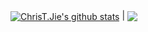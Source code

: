 <a href="https://github.com/ChrisTJie"><img align="center" src="https://github-readme-stats.vercel.app/api?username=ChrisTJie&count_private=true&show_icons=true&theme=github_dark" alt="ChrisT.Jie's github stats" /></a> | <a href="https://github.com/ChrisTJie"><img align="center" src="https://github-readme-stats.vercel.app/api/top-langs/?username=ChrisTJie&layout=compact&theme=github_dark" /></a>

<!--
### Hi there 👋

**ChrisTJie/ChrisTJie** is a ✨ _special_ ✨ repository because its `README.md` (this file) appears on your GitHub profile.

Here are some ideas to get you started:

- 🔭 I’m currently working on ...
- 🌱 I’m currently learning ...
- 👯 I’m looking to collaborate on ...
- 🤔 I’m looking for help with ...
- 💬 Ask me about ...
- 📫 How to reach me: ...
- 😄 Pronouns: ...
- ⚡ Fun fact: ...
-->
